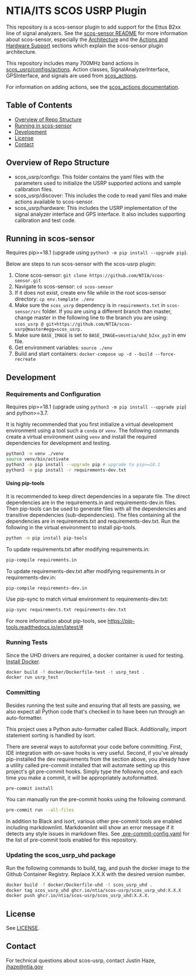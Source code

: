 # NTIA/ITS SCOS USRP Plugin

This repository is a scos-sensor plugin to add support for the Ettus B2xx line of
signal analyzers. See the [scos-sensor README](
https://github.com/NTIA/scos-sensor/blob/master/README.md)
for more information about scos-sensor, especially the [Architecture](
https://github.com/NTIA/scos-sensor/blob/master/README.md#architecture
) and the [Actions and Hardware Support](
https://github.com/NTIA/scos-sensor/blob/master/README.md#actions-and-hardware-support
) sections which explain the scos-sensor plugin architecture.

This repository includes many 700MHz band actions in [scos_usrp/configs/actions](
scos_usrp/configs/actions). Action classes, SignalAnalyzerInterface, GPSInterface, and
signals are used from [scos_actions](https://github.com/NTIA/scos-actions).

For information on adding actions, see the [scos_actions documentation](
https://github.com/NTIA/scos-actions/blob/master/README.md#adding-actions).

## Table of Contents

- [Overview of Repo Structure](#overview-of-repo-structure)
- [Running in scos-sensor](#running-in-scos-sensor)
- [Development](#development)
- [License](#license)
- [Contact](#contact)

## Overview of Repo Structure

- scos_usrp/configs: This folder contains the yaml files with the parameters used to
  initialize the USRP supported actions and sample calibration files.
- scos_usrp/discover: This includes the code to read yaml files and make actions
  available to scos-sensor.
- scos_usrp/hardware: This includes the USRP implementation of the signal analyzer
  interface and GPS interface. It also includes supporting calibration and test code.

## Running in scos-sensor

Requires pip>=18.1 (upgrade using `python3 -m pip install --upgrade pip`).

Below are steps to run scos-sensor with the scos-usrp plugin:

1. Clone scos-sensor: `git clone https://github.com/NTIA/scos-sensor.git`
1. Navigate to scos-sensor: `cd scos-sensor`
1. If it does not exist, create env file while in the root scos-sensor directory:
   `cp env.template ./env`
1. Make sure the `scos_usrp` dependency is in `requirements.txt` in `scos-sensor/src`
   folder. If you are using a different branch than master, change master in the
   following line to the branch you are using:
   `scos_usrp @ git+https://github.com/NTIA/scos-usrp@master#egg=scos_usrp.`
1. Make sure `BASE_IMAGE` is set to `BASE_IMAGE=smsntia/uhd_b2xx_py3` in env file.
1. Get environment variables: `source ./env`
1. Build and start containers: `docker-compose up -d --build --force-recreate`

## Development

### Requirements and Configuration

Requires pip>=18.1 (upgrade using `python3 -m pip install --upgrade pip`) and
python>=3.7.

It is highly recommended that you first initialize a virtual development environment
using a tool such a `conda` or `venv`. The following commands create a virtual
environment using `venv` and install the required dependencies for development and
testing.

```bash
python3 -m venv ./venv
source venv/bin/activate
python3 -m pip install --upgrade pip # upgrade to pip>=18.1
python3 -m pip install -r requirements-dev.txt
```

#### Using pip-tools

It is recommended to keep direct dependencies in a separate file. The direct
dependencies are in the requirements.in and requirements-dev.in files. Then pip-tools
can be used to generate files with all the dependencies and transitive dependencies
(sub-dependencies). The files containing all the dependencies are in requirements.txt
and requirements-dev.txt. Run the following in the virtual environment to install
pip-tools.

```bash
python -m pip install pip-tools
```

To update requirements.txt after modifying requirements.in:

```bash
pip-compile requirements.in
```

To update requirements-dev.txt after modifying requirements.in or requirements-dev.in:

```bash
pip-compile requirements-dev.in
```

Use pip-sync to match virtual environment to requirements-dev.txt:

```bash
pip-sync requirements.txt requirements-dev.txt
```

For more information about pip-tools, see <https://pip-tools.readthedocs.io/en/latest/#>

### Running Tests

Since the UHD drivers are required, a docker container is used for testing. [Install
Docker](https://docs.docker.com/get-docker/).

```bash
docker build -f docker/Dockerfile-test -t usrp_test .
docker run usrp_test
```

### Committing

Besides running the test suite and ensuring that all tests are passing, we also expect
all Python code that's checked in to have been run through an auto-formatter.

This project uses a Python auto-formatter called Black. Additionally, import statement
sorting is handled by isort.

There are several ways to autoformat your code before committing. First, IDE
integration with on-save hooks is very useful. Second, if you've already pip-installed
the dev requirements from the section above, you already have a utility called
pre-commit installed that will automate setting up this project's git pre-commit hooks.
Simply type the following once, and each time you make a commit, it will be
appropriately autoformatted.

```bash
pre-commit install
```

You can manually run the pre-commit hooks using the following command.

```bash
pre-commit run --all-files
```

In addition to Black and isort, various other pre-commit tools are enabled including
markdownlint. Markdownlint will show an error message if it detects any style issues in
markdown files. See [.pre-commit-config.yaml](.pre-commit-config.yaml) for the list of
pre-commit tools enabled for this repository.

### Updating the scos_usrp_uhd package

Run the following commands to build, tag, and push the docker image to the Github
Container Registry. Replace X.X.X with the desired version number.

```bash
docker build -f docker/Dockerfile-uhd -t scos_usrp_uhd .
docker tag scos_usrp_uhd ghcr.io/ntia/scos-usrp/scos_usrp_uhd:X.X.X
docker push ghcr.io/ntia/scos-usrp/scos_usrp_uhd:X.X.X.
```

## License

See [LICENSE](LICENSE.md).

## Contact

For technical questions about scos-usrp, contact Justin Haze, jhaze@ntia.gov
